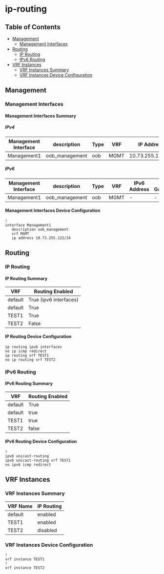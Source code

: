 # ip-routing

## Table of Contents

- [Management](#management)
  - [Management Interfaces](#management-interfaces)
- [Routing](#routing)
  - [IP Routing](#ip-routing)
  - [IPv6 Routing](#ipv6-routing)
- [VRF Instances](#vrf-instances)
  - [VRF Instances Summary](#vrf-instances-summary)
  - [VRF Instances Device Configuration](#vrf-instances-device-configuration)

## Management

### Management Interfaces

#### Management Interfaces Summary

##### IPv4

| Management Interface | description | Type | VRF | IP Address | Gateway |
| -------------------- | ----------- | ---- | --- | ---------- | ------- |
| Management1 | oob_management | oob | MGMT | 10.73.255.122/24 | 10.73.255.2 |

##### IPv6

| Management Interface | description | Type | VRF | IPv6 Address | IPv6 Gateway |
| -------------------- | ----------- | ---- | --- | ------------ | ------------ |
| Management1 | oob_management | oob | MGMT | - | - |

#### Management Interfaces Device Configuration

```eos
!
interface Management1
   description oob_management
   vrf MGMT
   ip address 10.73.255.122/24
```

## Routing

### IP Routing

#### IP Routing Summary

| VRF | Routing Enabled |
| --- | --------------- |
| default | True (ipv6 interfaces) |
| default | True |
| TEST1 | True |
| TEST2 | False |

#### IP Routing Device Configuration

```eos
ip routing ipv6 interfaces
no ip icmp redirect
ip routing vrf TEST1
no ip routing vrf TEST2
```

### IPv6 Routing

#### IPv6 Routing Summary

| VRF | Routing Enabled |
| --- | --------------- |
| default | True |
| default | true |
| TEST1 | true |
| TEST2 | false |

#### IPv6 Routing Device Configuration

```eos
!
ipv6 unicast-routing
ipv6 unicast-routing vrf TEST1
no ipv6 icmp redirect
```

## VRF Instances

### VRF Instances Summary

| VRF Name | IP Routing |
| -------- | ---------- |
| default | enabled |
| TEST1 | enabled |
| TEST2 | disabled |

### VRF Instances Device Configuration

```eos
!
vrf instance TEST1
!
vrf instance TEST2
```
